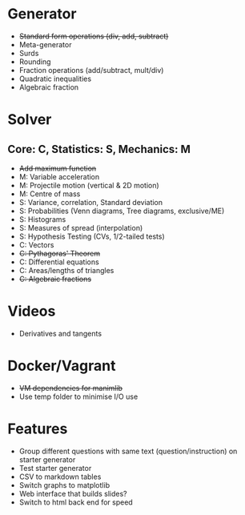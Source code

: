 # Generator

- ~~Standard form operations (div, add, subtract)~~
- Meta-generator
- Surds
- Rounding
- Fraction operations (add/subtract, mult/div)
- Quadratic inequalities
- Algebraic fraction

# Solver

## Core: C, Statistics: S, Mechanics: M

- ~~Add maximum function~~
- M: Variable acceleration
- M: Projectile motion (vertical & 2D motion)
- M: Centre of mass
- S: Variance, correlation, Standard deviation
- S: Probabilities (Venn diagrams, Tree diagrams, exclusive/ME)
- S: Histograms
- S: Measures of spread (interpolation)
- S: Hypothesis Testing (CVs, 1/2-tailed tests)
- C: Vectors
- ~~C: Pythagoras' Theorem~~
- C: Differential equations
- C: Areas/lengths of triangles
- ~~C: Algebraic fractions~~

# Videos

- Derivatives and tangents

# Docker/Vagrant

- ~~VM dependencies for manimlib~~
- Use temp folder to minimise I/O use

# Features

- Group different questions with same text (question/instruction) on starter generator
- Test starter generator
- CSV to markdown tables
- Switch graphs to matplotlib
- Web interface that builds slides?
- Switch to html back end for speed
